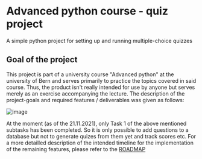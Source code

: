 # Advanced python course - quiz project
A simple python project for setting up and running multiple-choice quizzes

## Goal of the project
This project is part of a university course "Advanced python" at the university of Bern and serves primarily to practice the topics covered in said course.
Thus, the product isn't really intended for use by anyone but serves merely as an exercise accompanying the lecture. The description of the project-goals and required features / deliverables was given as follows:

![image](https://user-images.githubusercontent.com/84137357/142774500-280e010c-57a0-459a-9e1a-e460b3dba28e.png)

At the moment (as of the 21.11.2021), only Task 1 of the above mentioned subtasks has been completed.
So it is only possible to add questions to a database but not to generate quizes from them yet and track scores etc.
For a more detailled description of the intended timeline for the implementation of the remaining features, please refer to the [ROADMAP](https://github.com/MadpenguinCH/Advanced_python_course_quiz_project/blob/main/ROADMAP.md)

